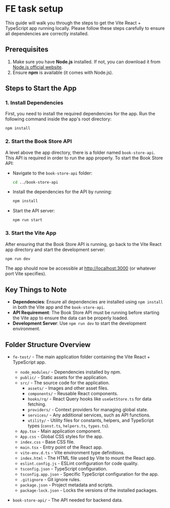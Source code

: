 # FE task setup

This guide will walk you through the steps to get the Vite React + TypeScript app running locally. Please follow these steps carefully to ensure all dependencies are correctly installed.

## Prerequisites

1. Make sure you have **Node.js** installed. If not, you can download it from [Node.js official website](https://nodejs.org/).
2. Ensure **npm** is available (it comes with Node.js).

## Steps to Start the App

### 1. Install Dependencies

First, you need to install the required dependencies for the app. Run the following command inside the app's root directory:

```bash
npm install
```

### 2. Start the Book Store API

A level above the app directory, there is a folder named `book-store-api`. This API is required in order to run the app properly. To start the Book Store API:

- Navigate to the `book-store-api` folder:

  ```bash
  cd ../book-store-api
  ```

- Install the dependencies for the API by running:

  ```bash
  npm install
  ```

- Start the API server:

  ```bash
  npm run start
  ```

### 3. Start the Vite App

After ensuring that the Book Store API is running, go back to the Vite React app directory and start the development server:

```bash
npm run dev
```

The app should now be accessible at [http://localhost:3000](http://localhost:3000) (or whatever port Vite specifies).

## Key Things to Note

- **Dependencies**: Ensure all dependencies are installed using `npm install` in both the Vite app and the `book-store-api`.
- **API Requirement**: The Book Store API must be running before starting the Vite app to ensure the data can be properly loaded.
- **Development Server**: Use `npm run dev` to start the development environment.

## Folder Structure Overview

- `fe-test/` - The main application folder containing the Vite React + TypeScript app.
  - `node_modules/` - Dependencies installed by npm.
  - `public/` - Static assets for the application.
  - `src/` - The source code for the application.
    - `assets/` - Images and other asset files.
    - `components/` - Reusable React components.
    - `hooks/rq/` - React Query hooks like `useGetStore.ts` for data fetching.
    - `providers/` - Context providers for managing global state.
    - `services/` - Any additional services, such as API functions.
    - `utility/` - Utility files for constants, helpers, and TypeScript types (`const.ts`, `helpers.ts`, `types.ts`).
  - `App.tsx` - Main application component.
  - `App.css` - Global CSS styles for the app.
  - `index.css` - Base CSS file.
  - `main.tsx` - Entry point of the React app.
  - `vite-env.d.ts` - Vite environment type definitions.
  - `index.html` - The HTML file used by Vite to mount the React app.
  - `eslint.config.js` - ESLint configuration for code quality.
  - `tsconfig.json` - TypeScript configuration.
  - `tsconfig.app.json` - Specific TypeScript configuration for the app.
  - `.gitignore` - Git ignore rules.
  - `package.json` - Project metadata and scripts.
  - `package-lock.json` - Locks the versions of the installed packages.

- `book-store-api/` - The API needed for backend data.
